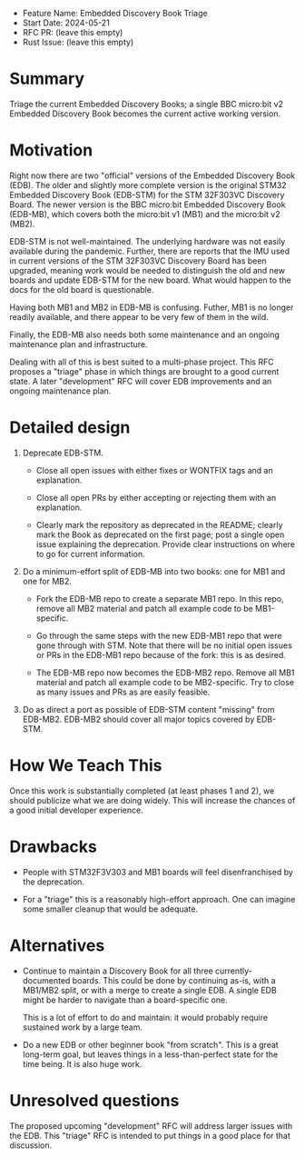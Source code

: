 - Feature Name: Embedded Discovery Book Triage
- Start Date: 2024-05-21
- RFC PR: (leave this empty)
- Rust Issue: (leave this empty)

# Summary
[summary]: #summary

Triage the current Embedded Discovery Books; a single BBC micro:bit v2
Embedded Discovery Book becomes the current active working version.

# Motivation
[motivation]: #motivation

Right now there are two "official" versions of the Embedded
Discovery Book (EDB). The older and slightly more complete
version is the original STM32 Embedded Discovery Book
(EDB-STM) for the STM 32F303VC Discovery Board. The newer
version is the BBC micro:bit Embedded Discovery Book
(EDB-MB), which covers both the micro:bit v1 (MB1) and the
micro:bit v2 (MB2).

EDB-STM is not well-maintained. The underlying hardware was
not easily available during the pandemic. Further, there are
reports that the IMU used in current versions of the STM
32F303VC Discovery Board has been upgraded, meaning work
would be needed to distinguish the old and new boards and
update EDB-STM for the new board. What would happen
to the docs for the old board is questionable.

Having both MB1 and MB2 in EDB-MB is confusing. Futher, MB1
is no longer readily available, and there appear to be very
few of them in the wild.

Finally, the EDB-MB also needs both some maintenance and an
ongoing maintenance plan and infrastructure.

Dealing with all of this is best suited to a multi-phase
project. This RFC proposes a "triage" phase in which things
are brought to a good current state. A later "development"
RFC will cover EDB improvements and an ongoing maintenance
plan.

# Detailed design
[design]: #detailed-design

1. Deprecate EDB-STM.

   * Close all open issues with either fixes or WONTFIX tags
     and an explanation.

   * Close all open PRs by either accepting or rejecting
     them with an explanation.

   * Clearly mark the repository as deprecated in the
     README; clearly mark the Book as deprecated on the
     first page; post a single open issue explaining the
     deprecation. Provide clear instructions on where to go
     for current information.

2. Do a minimum-effort split of EDB-MB into two books: one
   for MB1 and one for MB2.

   * Fork the EDB-MB repo to create a separate MB1 repo. In
     this repo, remove all MB2 material and patch all
     example code to be MB1-specific.
 
   * Go through the same steps with the new EDB-MB1 repo
     that were gone through with STM. Note that there will
     be no initial open issues or PRs in the EDB-MB1 repo
     because of the fork: this is as desired.
     
   * The EDB-MB repo now becomes the EDB-MB2 repo. Remove
     all MB1 material and patch all example code to be
     MB2-specific. Try to close as many issues and PRs as
     are easily feasible.

3. Do as direct a port as possible of EDB-STM content
   "missing" from EDB-MB2. EDB-MB2 should cover all major
   topics covered by EDB-STM.

# How We Teach This
[how-we-teach-this]: #how-we-teach-this

Once this work is substantially completed (at least phases 1
and 2), we should publicize what we are doing widely. This
will increase the chances of a good initial developer
experience.

# Drawbacks
[drawbacks]: #drawbacks

* People with STM32F3V303 and MB1 boards will feel
  disenfranchised by the deprecation.

* For a "triage" this is a reasonably high-effort
  approach. One can imagine some smaller cleanup that would
  be adequate.

# Alternatives
[alternatives]: #alternatives

* Continue to maintain a Discovery Book for all three
  currently-documented boards. This could be done by
  continuing as-is, with a MB1/MB2 split, or with a merge to
  create a single EDB. A single EDB might be harder to
  navigate than a board-specific one.
  
  This is a lot of effort to do and maintain: it would
  probably require sustained work by a large team.

* Do a new EDB or other beginner book "from scratch". This
  is a great long-term goal, but leaves things in a
  less-than-perfect state for the time being. It is also
  huge work.

# Unresolved questions
[unresolved]: #unresolved-questions

The proposed upcoming "development" RFC will address larger
issues with the EDB. This "triage" RFC is intended to put
things in a good place for that discussion.
